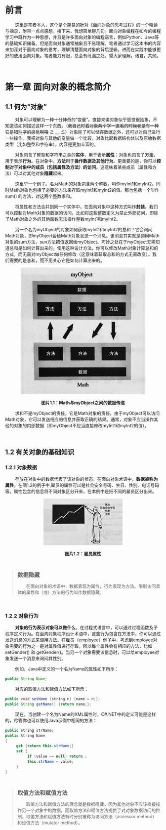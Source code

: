 # 前言
&emsp;&emsp;
这里是笔者本人，这个是个简易的针对《面向对象的思考过程》的一个精读与摘录，附带一点点感想。接下来，我想简单聊几句。面向对象编程在如今的编程学习中既作为一种思想，并且是许多面向对象的编程语言，例如Python、Java等的基础知识储备。但是面向对象通常抽象且不易理解。笔者通过学习这本书的内容来加深对于面向对象的思考，理解清楚面向对象的背后逻辑，进而在实践中能够更好的使用面向对象。笔者能力有限，总会有纰漏之处，望大家理解。诸君，共勉。

&emsp;

# 第一章 面向对象的概念简介
## 1.1 何为“对象”
&emsp;&emsp;
对象可以理解为一种十分神奇的“变量”。直接来讲对象似乎感觉很抽象，不知道该如何描述这样一个东西。（~~我自己盯着对象两个字一直看的时候老是有一种它是错别字的感觉啊喂~~ ≧ ﹏ ≦）对象除了可以储存数据之外，还可以对自己进行一些操作。我把对象与其他的变量做一个比较。对象比起数据结构体以及原始数据类型（比如整型和字符串），内容是更加丰富的。

&emsp;&emsp;
对象包含了整型和字符串之类的<b>实体</b>，用于表示<b>属性</b>；对象也包含了<b>方法</b>，用于表示<b>行为</b>。在对象中，<b>方法</b>用于<b>操作数据及其他行为</b>。更重要的是，你可以<b>控制对于对象中的成员（包括属性及方法）的访问</b>。这意味着某些成员（属性和方法）可以对其他对象<b>隐藏</b>起来。

&emsp;&emsp;
这里举一个例子。名为Math的对象包含两个整数，叫作myInt1和myInt2。同时Math对象也包括了必要的方法来存取myInt1和myInt2的值。那也包括一个叫作 sum() 的方法，对这两个整数求和。

&emsp;&emsp;
将属性和方法合并到同一个实体中，在面向对象中这种方式叫作<b>封装</b>。我们可以控制对Math对象的数据的访问。比如将这些整数定义为禁止外部访问，即除了Math对象之外的其他函数无法操作整数myInt1和myInt2。

&emsp;&emsp;
另一个名为myObject的对象如何获取myInt1和myInt2的总和？它会询问Math对象，即myObject会给Math对象发送一个消息。该消息其实就是调用Math对象的sum方法，sun方法把值返回给myObject。巧妙之处在于myObject无需知道总和是如何计算出来的。使用这种设计方法，你可以修改Math对象计算总和的方式，而无需对myObject做任何修改（这意味着获取总和的方式无需改变）。我们需要的是总和，而不用关心它是如何计算出来的。

<center>
<img src="src-面向对象的思考过程-阅读笔记\图1.1.jpg"
     alt="图片1.1：Math与myObject之间的数据传递"
     style="zoom:40%"
/>

<p><b>图片1.1：Math与myObject之间的数据传递</b ></p>
</center>

&emsp;&emsp;
求和不是myObject的责任，它是Math对象的责任。由于myObject可以访问Math对象，它可以发送相应的信息并获取正确的结果。通常，对象不应当操作其他的对象的内部数据（即myObject不应当直接修改myInt1和myInt2的值）。

&emsp;&emsp;

## 1.2 有关对象的基础知识
### 1.2.1 对象数据
&emsp;&emsp;
存放在对象中的数据代表了该对象的状态。在面向对象术语中，<b>数据被称为属性</b>。在图1.2的例子中,雇员的属性可以是社会安全号码、生日、性别、电话号码等。属性包含的信息将不同对象区分开来，在本例中是把不同的雇员区分出来。

<center>
<img src="src-面向对象的思考过程-阅读笔记\图1.2.jpg"
     alt="图片1.2：雇员属性"
     style="zoom:25%"
/>

<p><b>图片1.2：雇员属性</b ></p>
</center>

&emsp;
><font size=4><b>数据隐藏</b></font>
>
>&emsp;&emsp;在面向对象的术语中，数据表现为属性，行为表现为方法。限制访问具体的属性和（或）方法的行为叫作数据隐藏。

&emsp;&emsp;

### 1.2.2 对象行为
&emsp;&emsp;
<b>对象的行为表示对象可以做什么</b>。在过程式语言中，可以通过过程函数及子程序定义行为。在面向对象程序设计术语中，这些行为包含在方法中，你可以通过发送消息的方式来调用方法。在雇员（employee）例子中，考虑到employee对象需要的行为之一是对属性值进行存取，所以每个属性会有相应的方法，比如 setGender() 和 getGender()。当另一个对象需要该信息时，可以给employee对象发送一个消息来询问其性别。

&emsp;&emsp;
例如，Java中定义的一个名为Name的属性如下所示：
```java
public String Name;
```
&emsp;&emsp;
对应的取值方法和赋值方法如下所示：
```java
public void setName (string n) {name = n;};
public String getName() {return name;};
```
&emsp;&emsp;
现在，当创建一个名为Name的XML属性时，C#.NET中的定义可能是这样的，尽管你也可以使用Java示例中相同的方法：
```C#
public String strName;
public String Name
{
     get {return this.strName;}
     set {
          if (value == null) return ;
          this.strName = value;
     }
}
```
&emsp;
><font size=4><b>取值方法和赋值方法</b></font>
>
>&emsp;&emsp;取值方法和赋值方法的理念就是数据隐藏。因为其他对象不应该直接操作另一个对象中的数据，而取值方法和赋值方法提供了对对象数据访问的控制。取值方法和赋值方法有时分别被称为访问方法（accessor method）和设值方法（mutator method）。
